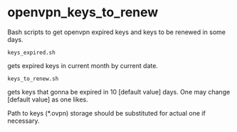 # openvpn_keys_to_renew

Bash scripts to get openvpn expired keys and keys to be renewed in some days.


    keys_expired.sh
gets expired keys in current month by current date.                                   

    keys_to_renew.sh
gets keys that gonna be expired in 10 [default value] days. One may change [default value] as one likes.


Path to keys (\*.ovpn) storage should be substituted for actual one if necessary. 
